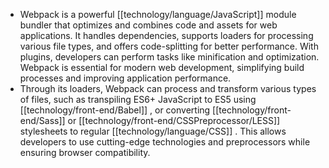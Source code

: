 - Webpack is a powerful [[technology/language/JavaScript]] module bundler that optimizes and combines code and assets for web applications. It handles dependencies, supports loaders for processing various file types, and offers code-splitting for better performance. With plugins, developers can perform tasks like minification and optimization. Webpack is essential for modern web development, simplifying build processes and improving application performance.
- Through its loaders, Webpack can process and transform various types of files, such as transpiling ES6+ JavaScript to ES5 using [[technology/front-end/Babel]] , or converting [[technology/front-end/Sass]] or [[technology/front-end/CSSPreprocessor/LESS]] stylesheets to regular [[technology/language/CSS]] . This allows developers to use cutting-edge technologies and preprocessors while ensuring browser compatibility.